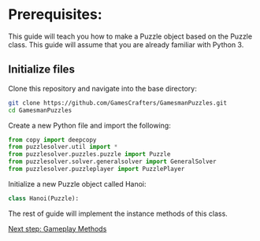 # Prerequisites:
This guide will teach you how to make  a Puzzle object based on the Puzzle class. This guide will assume that you are already familiar with Python 3.

## Initialize files
Clone this repository and navigate into the base directory: 

```bash
git clone https://github.com/GamesCrafters/GamesmanPuzzles.git
cd GamesmanPuzzles
```

Create a new Python file and import the following:
```python
from copy import deepcopy
from puzzlesolver.util import *
from puzzlesolver.puzzles.puzzle import Puzzle
from puzzlesolver.solver.generalsolver import GeneralSolver
from puzzlesolver.puzzleplayer import PuzzlePlayer
```

Initialize a new Puzzle object called Hanoi:
```python
class Hanoi(Puzzle):
```

The rest of guide will implement the instance methods of this class.

[Next step: Gameplay Methods](Gameplay.md)
